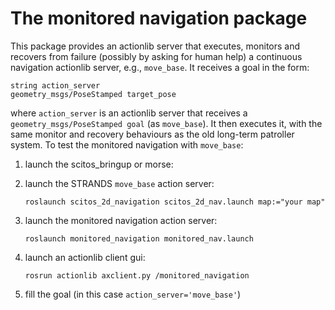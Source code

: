 # The monitored navigation package
           

This package provides an actionlib server that executes, monitors and recovers from failure (possibly by asking for human help) a continuous navigation actionlib server, e.g., `move_base`. It receives a goal in the form:
    

    
    string action_server
    geometry_msgs/PoseStamped target_pose

    
where `action_server` is an actionlib server that receives a  `geometry_msgs/PoseStamped goal` (as `move_base`). It then executes it, with the same monitor and recovery behaviours as the old long-term patroller system. To test the monitored navigation with `move_base`:
        
    
1. launch the scitos_bringup or morse:
1. launch the STRANDS `move_base` action server:
    
    ```
    roslaunch scitos_2d_navigation scitos_2d_nav.launch map:="your map"
   ```
   
1. launch the monitored navigation action server:
    
    `roslaunch monitored_navigation monitored_nav.launch`
    
1. launch an actionlib client gui:
    
    ```
    rosrun actionlib axclient.py /monitored_navigation
    ```
    
1. fill the goal (in this case `action_server='move_base'`)